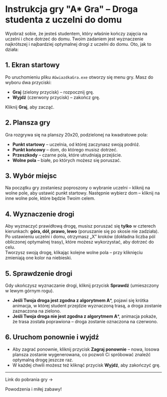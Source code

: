 # Instrukcja gry "A* Gra" – Droga studenta z uczelni do domu

Wyobraź sobie, że jesteś studentem, który właśnie kończy zajęcia na uczelni i chce dotrzeć do domu. Twoim zadaniem jest wyznaczenie najkrótszej i najbardziej optymalnej drogi z uczelni do domu. Oto, jak to działa:

## 1. Ekran startowy

Po uruchomieniu pliku `AGwiazdkaGra.exe` otworzy się menu gry. Masz do wyboru dwa przyciski:
- **Graj** (zielony przycisk) – rozpocznij grę.
- **Wyjdź** (czerwony przycisk) – zakończ grę.

Kliknij **Graj**, aby zacząć.

## 2. Plansza gry

Gra rozgrywa się na planszy 20x20, podzielonej na kwadratowe pola:
- **Punkt startowy** – uczelnia, od której zaczynasz swoją podróż.
- **Punkt końcowy** – dom, do którego musisz dotrzeć.
- **Przeszkody** – czarne pola, które utrudniają przejście.
- **Wolne pola** – białe, po których możesz się poruszać.

## 3. Wybór miejsc

Na początku gry zostaniesz poproszony o wybranie uczelni – kliknij na wolne pole, aby ustawić punkt startowy. Następnie wybierz dom – kliknij na inne wolne pole, które będzie Twoim celem.

## 4. Wyznaczenie drogi

Aby wyznaczyć prawidłową drogę, musisz poruszać się **tylko** w czterech kierunkach: **góra, dół, prawo, lewo** (poruszanie się po skosie nie zadziała).  
Po ustawieniu uczelni i domu, otrzymasz „X” kroków (dokładna liczba pól obliczonej optymalnej trasy), które możesz wykorzystać, aby dotrzeć do celu.  
Tworzysz swoją drogę, klikając kolejne wolne pola – przy kliknięciu zmieniają one kolor na niebieski.

## 5. Sprawdzenie drogi

Gdy ukończysz wyznaczanie drogi, kliknij przycisk **Sprawdź** (umieszczony w lewym górnym rogu).  
- **Jeśli Twoja droga jest zgodna z algorytmem A***, pojawi się krótka animacja, w której student przejdzie wyznaczoną trasą, a droga zostanie zaznaczona na zielono.
- **Jeśli Twoja droga nie jest zgodna z algorytmem A***, animacja pokaże, że trasa została poprawiona – droga zostanie oznaczona na czerwono.

## 6. Uruchom ponownie i wyjdź

- Aby zagrać ponownie, kliknij przycisk **Zagraj ponownie** – nowa, losowa plansza zostanie wygenerowana, co pozwoli Ci spróbować znaleźć optymalną drogę jeszcze raz.
- W każdej chwili możesz też kliknąć przycisk **Wyjdź**, aby zakończyć grę.

---
Link do pobrania gry -> 

Powodzenia i miłej zabawy!
